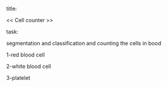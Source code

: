 title:

<< Cell counter >>

task:

segmentation and classification and counting the cells in bood

   1-red blood cell
   
   2-white blood cell
   
   3-platelet